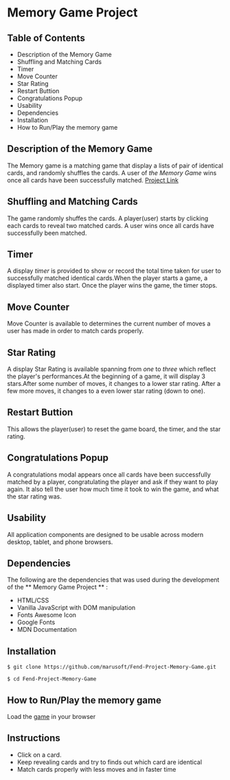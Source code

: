 # Memory Game Project

## Table of Contents
* Description of the Memory Game
* Shuffling and Matching Cards
* Timer
* Move Counter
* Star Rating
* Restart Buttion
* Congratulations Popup
* Usability
* Dependencies
* Installation
* How to Run/Play the memory game

## Description of the Memory Game
The Memory game is a matching game that display a lists of pair of identical cards, and randomly shuffles the cards.
A user of _the Memory Game_ wins once all cards have been successfully matched.
[Project Link](https://marusoft.github.io/Fend-Project-Memory-Game)

## Shuffling and Matching Cards
The game randomly shuffes the cards. A player(user) starts by clicking each cards to reveal two matched cards.
A user wins once all cards have successfully been matched.

## Timer
A display _timer_ is provided to show or record the total time taken for user to successfully matched identical cards.When the player starts a game, a displayed timer also start. Once the player wins the game, the timer stops.

## Move Counter
Move Counter is available to determines the current  number of moves a user has made in order to match cards properly.

## Star Rating
A display Star Rating is available spanning from _one_ to _three_ which reflect the player's performances.At the beginning of a game, it will display 3 stars.After some number of moves, it changes to a lower star rating. After a few more moves, it changes to a
even lower star rating (down to one).

## Restart Buttion
This allows the player(user) to reset the game
board, the timer, and the star rating.

## Congratulations Popup
A congratulations modal appears once all cards have been successfully matched by a player, congratulating the player and ask if they want to play again. It also tell the user how much time it took to win the game, and what the star rating was.

## Usability
All application components are designed to be usable across modern desktop, tablet, and phone browsers.

## Dependencies
The following are the dependencies that was used during the development of the ** Memory Game Project ** :
* HTML/CSS
* Vanilla JavaScript with DOM manipulation
* Fonts Awesome Icon
* Google Fonts
* MDN Documentation

## Installation

```
$ git clone https://github.com/marusoft/Fend-Project-Memory-Game.git

```

```
$ cd Fend-Project-Memory-Game

```

## How to Run/Play the memory game

Load the [game](https://marusoft.github.io/Fend-Project-Memory-Game/) in your browser

## Instructions
* Click on a card.
* Keep revealing cards and try to finds out which card are identical
* Match cards properly with less moves and in faster time
